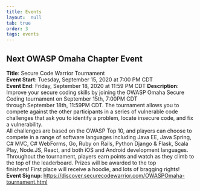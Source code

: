 ```yaml
---
title: Events
layout:  null
tab: true
order: 3
tags: events
---
```



## Next OWASP Omaha Chapter Event

**Title**: Secure Code Warrior Tournament  
**Event Start**: Tuesday, September 15, 2020 at 7:00 PM CDT  
**Event End**: Friday, September 18, 2020 at 11:59 PM CDT
**Description**: Improve your secure coding skills by joining the OWASP Omaha Secure Coding tournament on September 15th, 7:00PM CDT  
through September 18th, 11:59PM CDT. The tournament allows you to compete against the other participants in a series of vulnerable code  
challenges that ask you to identify a problem, locate insecure code, and fix a vulnerability.  
All challenges are based on the OWASP Top 10, and players can choose to compete in a range of software languages including Java EE, Java Spring,  
C# MVC, C# WebForms, Go, Ruby on Rails, Python Django & Flask, Scala Play, Node.JS, React, and both iOS and Android development languages.  
Throughout the tournament, players earn points and watch as they climb to the top of the leaderboard. Prizes will be awarded to the top  
finishers! First place will receive a hoodie, and lots of bragging rights!  
**Event Signup**: <https://discover.securecodewarrior.com/OWASPOmaha-tournament.html>  


